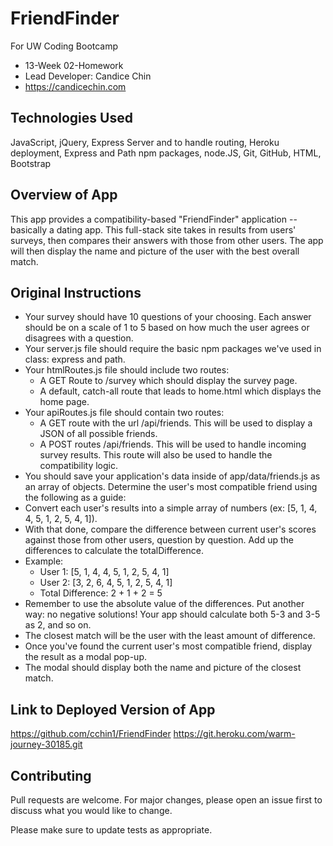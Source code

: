 # FriendFinder
For UW Coding Bootcamp 
* 13-Week 02-Homework
* Lead Developer:  Candice Chin
* https://candicechin.com

## Technologies Used
JavaScript, jQuery, Express Server and to handle routing, Heroku deployment, Express and Path npm packages, node.JS, Git, GitHub, HTML, Bootstrap

## Overview of App 
This app provides a compatibility-based "FriendFinder" application -- basically a dating app. This full-stack site takes in results from users' surveys, then compares their answers with those from other users. The app will then display the name and picture of the user with the best overall match.

## Original Instructions
* Your survey should have 10 questions of your choosing. Each answer should be on a scale of 1 to 5 based on how much the user agrees or disagrees with a question.
* Your server.js file should require the basic npm packages we've used in class: express and path.
* Your htmlRoutes.js file should include two routes:
    * A GET Route to /survey which should display the survey page.
    * A default, catch-all route that leads to home.html which displays the home page.
* Your apiRoutes.js file should contain two routes:
    * A GET route with the url /api/friends. This will be used to display a JSON of all possible friends.
    * A POST routes /api/friends. This will be used to handle incoming survey results. This route will also be used to handle the compatibility logic.
* You should save your application's data inside of app/data/friends.js as an array of objects. 
Determine the user's most compatible friend using the following as a guide:
* Convert each user's results into a simple array of numbers (ex: [5, 1, 4, 4, 5, 1, 2, 5, 4, 1]).
* With that done, compare the difference between current user's scores against those from other users, question by question. Add up the differences to calculate the totalDifference.
* Example:
    * User 1: [5, 1, 4, 4, 5, 1, 2, 5, 4, 1]
    * User 2: [3, 2, 6, 4, 5, 1, 2, 5, 4, 1]
    * Total Difference: 2 + 1 + 2 = 5
* Remember to use the absolute value of the differences. Put another way: no negative solutions! Your app should calculate both 5-3 and 3-5 as 2, and so on.
* The closest match will be the user with the least amount of difference.
* Once you've found the current user's most compatible friend, display the result as a modal pop-up.
* The modal should display both the name and picture of the closest match.

## Link to Deployed Version of App
https://github.com/cchin1/FriendFinder
https://git.heroku.com/warm-journey-30185.git

## Contributing
Pull requests are welcome. For major changes, please open an issue first to discuss what you would like to change.

Please make sure to update tests as appropriate.